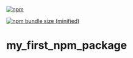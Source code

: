 [![npm](https://img.shields.io/npm/v/:package.svg)](https://www.npmjs.com/package/@romankuepper/my_first_npm_package)

[![npm bundle size (minified)](https://img.shields.io/bundlephobia/min/react.svg)](https://www.npmjs.com/package/@romankuepper/my_first_npm_package)

# my_first_npm_package
